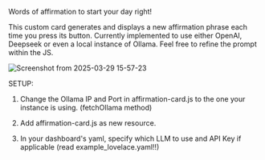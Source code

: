 Words of affirmation to start your day right!



This custom card generates and displays a new affirmation phrase each time you press its button.
Currently implemented to use either OpenAI, Deepseek or even a local instance of Ollama. 
Feel free to refine the prompt within the JS.

![Screenshot from 2025-03-29 15-57-23](https://github.com/user-attachments/assets/304ab9cc-a148-4f9d-8241-1d5ac8353c7f)


SETUP:


1. Change the Ollama IP and Port in affirmation-card.js to the one your instance is using. (fetchOllama method)

2. Add affirmation-card.js as new resource.

3. In your dashboard's yaml, specify which LLM to use and API Key if applicable (read example_lovelace.yaml!!)  
